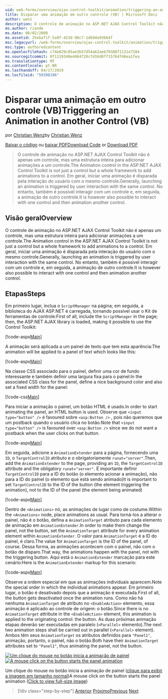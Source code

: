 ```yaml
---
uid: web-forms/overview/ajax-control-toolkit/animation/triggering-an-animation-in-another-control-vb
title: Disparar uma animação em outro controle (VB) | Microsoft Docs
author: wenz
description: O controle de animação no ASP.NET AJAX Control Toolkit não é apenas um controle, mas uma estrutura inteira para adicionar animações a um controle. Em geral, iniciar um...
ms.author: riande
ms.date: 06/02/2008
ms.assetid: 25ebaf1f-5a9f-423d-98c7-1d694e93664f
msc.legacyurl: /web-forms/overview/ajax-control-toolkit/animation/triggering-an-animation-in-another-control-vb
msc.type: authoredcontent
ms.openlocfilehash: c74e829c85ae3b57d54a62aeb79388f1131e7184
ms.sourcegitcommit: 0f1119340e4464720cfd16d0ff15764746ea1fea
ms.translationtype: MT
ms.contentlocale: pt-BR
ms.lasthandoff: 04/17/2019
ms.locfileid: "59398196"
---
```

# <a name="triggering-an-animation-in-another-control-vb"></a><span data-ttu-id="7bb68-104">Disparar uma animação em outro controle (VB)</span><span class="sxs-lookup"><span data-stu-id="7bb68-104">Triggering an Animation in another Control (VB)</span></span>

<span data-ttu-id="7bb68-105">por [Christian Wenz](https://github.com/wenz)</span><span class="sxs-lookup"><span data-stu-id="7bb68-105">by [Christian Wenz](https://github.com/wenz)</span></span>

<span data-ttu-id="7bb68-106">[Baixar o código](http://download.microsoft.com/download/f/9/a/f9a26acd-8df4-4484-8a18-199e4598f411/Animation8.vb.zip) ou [baixar PDF](http://download.microsoft.com/download/6/7/1/6718d452-ff89-4d3f-a90e-c74ec2d636a3/animation8VB.pdf)</span><span class="sxs-lookup"><span data-stu-id="7bb68-106">[Download Code](http://download.microsoft.com/download/f/9/a/f9a26acd-8df4-4484-8a18-199e4598f411/Animation8.vb.zip) or [Download PDF](http://download.microsoft.com/download/6/7/1/6718d452-ff89-4d3f-a90e-c74ec2d636a3/animation8VB.pdf)</span></span>

> <span data-ttu-id="7bb68-107">O controle de animação no ASP.NET AJAX Control Toolkit não é apenas um controle, mas uma estrutura inteira para adicionar animações a um controle.</span><span class="sxs-lookup"><span data-stu-id="7bb68-107">The Animation control in the ASP.NET AJAX Control Toolkit is not just a control but a whole framework to add animations to a control.</span></span> <span data-ttu-id="7bb68-108">Em geral, iniciar uma animação é disparada pela interação do usuário com o mesmo controle.</span><span class="sxs-lookup"><span data-stu-id="7bb68-108">Generally, launching an animation is triggered by user interaction with the same control.</span></span> <span data-ttu-id="7bb68-109">No entanto, também é possível interagir com um controle e, em seguida, a animação de outro controle.</span><span class="sxs-lookup"><span data-stu-id="7bb68-109">It is however also possible to interact with one control and then animation another control.</span></span>


## <a name="overview"></a><span data-ttu-id="7bb68-110">Visão geral</span><span class="sxs-lookup"><span data-stu-id="7bb68-110">Overview</span></span>

<span data-ttu-id="7bb68-111">O controle de animação no ASP.NET AJAX Control Toolkit não é apenas um controle, mas uma estrutura inteira para adicionar animações a um controle.</span><span class="sxs-lookup"><span data-stu-id="7bb68-111">The Animation control in the ASP.NET AJAX Control Toolkit is not just a control but a whole framework to add animations to a control.</span></span> <span data-ttu-id="7bb68-112">Em geral, iniciar uma animação é disparada pela interação do usuário com o mesmo controle.</span><span class="sxs-lookup"><span data-stu-id="7bb68-112">Generally, launching an animation is triggered by user interaction with the same control.</span></span> <span data-ttu-id="7bb68-113">No entanto, também é possível interagir com um controle e, em seguida, a animação de outro controle.</span><span class="sxs-lookup"><span data-stu-id="7bb68-113">It is however also possible to interact with one control and then animation another control.</span></span>

## <a name="steps"></a><span data-ttu-id="7bb68-114">Etapas</span><span class="sxs-lookup"><span data-stu-id="7bb68-114">Steps</span></span>

<span data-ttu-id="7bb68-115">Em primeiro lugar, inclua o `ScriptManager` na página; em seguida, a biblioteca do AJAX ASP.NET é carregada, tornando possível usar o Kit de ferramentas de controle:</span><span class="sxs-lookup"><span data-stu-id="7bb68-115">First of all, include the `ScriptManager` in the page; then, the ASP.NET AJAX library is loaded, making it possible to use the Control Toolkit:</span></span>

[!code-aspx[Main](triggering-an-animation-in-another-control-vb/samples/sample1.aspx)]

<span data-ttu-id="7bb68-116">A animação será aplicada a um painel de texto que tem esta aparência:</span><span class="sxs-lookup"><span data-stu-id="7bb68-116">The animation will be applied to a panel of text which looks like this:</span></span>

[!code-aspx[Main](triggering-an-animation-in-another-control-vb/samples/sample2.aspx)]

<span data-ttu-id="7bb68-117">Na classe CSS associado para o painel, definir uma cor de fundo interessante e também definir uma largura fixa para o painel:</span><span class="sxs-lookup"><span data-stu-id="7bb68-117">In the associated CSS class for the panel, define a nice background color and also set a fixed width for the panel:</span></span>

[!code-css[Main](triggering-an-animation-in-another-control-vb/samples/sample3.css)]

<span data-ttu-id="7bb68-118">Para iniciar a animação o painel, um botão HTML é usado.</span><span class="sxs-lookup"><span data-stu-id="7bb68-118">In order to start animating the panel, an HTML button is used.</span></span> <span data-ttu-id="7bb68-119">Observe que `<input type="button" />` é favoured sobre `<asp:Button />` , pois não queremos que um postback quando o usuário clica no botão.</span><span class="sxs-lookup"><span data-stu-id="7bb68-119">Note that `<input type="button" />` is favoured over `<asp:Button />` since we do not want a postback when the user clicks on that button.</span></span>

[!code-aspx[Main](triggering-an-animation-in-another-control-vb/samples/sample4.aspx)]

<span data-ttu-id="7bb68-120">Em seguida, adicione a `AnimationExtender` para a página, fornecendo uma `ID`, o `TargetControlID` atributo e o obrigatoriamente `runat="server"`.</span><span class="sxs-lookup"><span data-stu-id="7bb68-120">Then, add the `AnimationExtender` to the page, providing an `ID`, the `TargetControlID` attribute and the obligatory `runat="server"`.</span></span> <span data-ttu-id="7bb68-121">É importante definir `TargetControlID` para a ID do botão (o elemento acionar a animação), não para a ID do painel (o elemento que está sendo animado)</span><span class="sxs-lookup"><span data-stu-id="7bb68-121">It is important to set `TargetControlID` to the ID of the button (the element triggering the animation), not to the ID of the panel (the element being animated)</span></span>

[!code-aspx[Main](triggering-an-animation-in-another-control-vb/samples/sample5.aspx)]

<span data-ttu-id="7bb68-122">Dentro de `<Animations>` nó, as animações de lugar como de costume.</span><span class="sxs-lookup"><span data-stu-id="7bb68-122">Within the `<Animations>` node, place animations as usual.</span></span> <span data-ttu-id="7bb68-123">Para torná-los a alterar o painel, não é o botão, defina a `AnimationTarget` atributo para cada elemento de animação em `AnimationExtender`.</span><span class="sxs-lookup"><span data-stu-id="7bb68-123">In order to make them change the panel, not the button, set the `AnimationTarget` attribute for every animation element within `AnimationExtender`.</span></span> <span data-ttu-id="7bb68-124">O valor para `AnimationTarget` é a ID do painel, é claro.</span><span class="sxs-lookup"><span data-stu-id="7bb68-124">The value for `AnimationTarget` is the ID of the panel, of course.</span></span> <span data-ttu-id="7bb68-125">Dessa forma, as animações acontecem com o painel, não com o botão de disparo.</span><span class="sxs-lookup"><span data-stu-id="7bb68-125">That way, the animations happen with the panel, not with the triggering button.</span></span> <span data-ttu-id="7bb68-126">Aqui está o `AnimationExtender` marcação para este cenário:</span><span class="sxs-lookup"><span data-stu-id="7bb68-126">Here is the `AnimationExtender` markup for this scenario:</span></span>

[!code-aspx[Main](triggering-an-animation-in-another-control-vb/samples/sample6.aspx)]

<span data-ttu-id="7bb68-127">Observe a ordem especial em que as animações individuais aparecem.</span><span class="sxs-lookup"><span data-stu-id="7bb68-127">Note the special order in which the individual animations appear.</span></span> <span data-ttu-id="7bb68-128">Em primeiro lugar, o botão é desativado depois que a animação é executada.</span><span class="sxs-lookup"><span data-stu-id="7bb68-128">First of all, the button gets deactivated once the animation runs.</span></span> <span data-ttu-id="7bb68-129">Como não há nenhuma `AnimationTarget` de atributo no `<EnableAction>` elemento, essa animação é aplicado ao controle de origem: o botão.</span><span class="sxs-lookup"><span data-stu-id="7bb68-129">Since there is no `AnimationTarget` attribute in the `<EnableAction>` element, this animation is applied to the originating control: the button.</span></span> <span data-ttu-id="7bb68-130">As duas próximas animação etapas deverão ser executadas em paralelo (`<Parallel>` elemento).</span><span class="sxs-lookup"><span data-stu-id="7bb68-130">The next two animation steps shall be carried out in parallel (`<Parallel>` element).</span></span> <span data-ttu-id="7bb68-131">Ambos têm seus `AnimationTarget` os atributos definidos para `"Panel1"`, animação, portanto, o painel, não o botão.</span><span class="sxs-lookup"><span data-stu-id="7bb68-131">Both have their `AnimationTarget` attributes set to `"Panel1"`, thus animating the panel, not the button.</span></span>


<span data-ttu-id="7bb68-132">[![Um clique do mouse no botão inicia a animação de painel](triggering-an-animation-in-another-control-vb/_static/image2.png)](triggering-an-animation-in-another-control-vb/_static/image1.png)</span><span class="sxs-lookup"><span data-stu-id="7bb68-132">[![A mouse click on the button starts the panel animation](triggering-an-animation-in-another-control-vb/_static/image2.png)](triggering-an-animation-in-another-control-vb/_static/image1.png)</span></span>

<span data-ttu-id="7bb68-133">Um clique do mouse no botão inicia a animação de painel ([clique para exibir a imagem em tamanho normal](triggering-an-animation-in-another-control-vb/_static/image3.png))</span><span class="sxs-lookup"><span data-stu-id="7bb68-133">A mouse click on the button starts the panel animation ([Click to view full-size image](triggering-an-animation-in-another-control-vb/_static/image3.png))</span></span>

> [!div class="step-by-step"]
> <span data-ttu-id="7bb68-134">[Anterior](disabling-actions-during-animation-vb.md)
> [Próximo](modifying-animations-from-the-server-side-vb.md)</span><span class="sxs-lookup"><span data-stu-id="7bb68-134">[Previous](disabling-actions-during-animation-vb.md)
[Next](modifying-animations-from-the-server-side-vb.md)</span></span>
